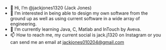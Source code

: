 - 👋 Hi, I’m @jackjones1320 (Jack Jones)
- 👀 I’m interested in being able to design my own software from the ground up as well as using current software in a wide array of engineering.
- 🌱 I’m currently learning Java, C, Matlab and InTouch by Aveva.
- 📫 How to reach me, my current social is jack.j1320 on Instagram or you can send me an email at jackjones010204@gmail.com

<!---
jackjones1320/jackjones1320 is a ✨ special ✨ repository because its `README.md` (this file) appears on your GitHub profile.
You can click the Preview link to take a look at your changes.
--->
